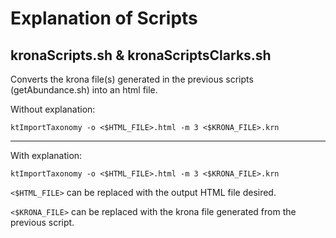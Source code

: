 # Explanation of Scripts
## kronaScripts.sh & kronaScriptsClarks.sh
 
Converts the krona file(s) generated in the previous scripts (getAbundance.sh) into an html file.  

Without explanation:  

```
ktImportTaxonomy -o <$HTML_FILE>.html -m 3 <$KRONA_FILE>.krn
```  


------------------------

With explanation: 

```
ktImportTaxonomy -o <$HTML_FILE>.html -m 3 <$KRONA_FILE>.krn
```  
`<$HTML_FILE>` can be replaced with the output HTML file desired.  

`<$KRONA_FILE>` can be replaced with the krona file generated from the previous script.  


